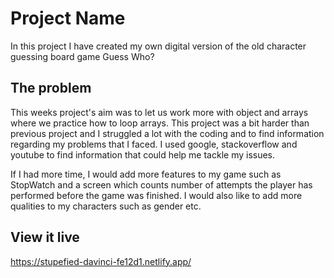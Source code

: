# Project Name

In this project I have created my own digital version of the old character guessing board game Guess Who?

## The problem

This weeks project's aim was to let us work more with object and arrays where we practice how to loop arrays. This project was a bit harder than previous project and I struggled a lot with the coding and to find information regarding my problems that I faced. I used google, stackoverflow and youtube to find information that could help me tackle my issues. 

If I had more time, I would add more features to my game such as StopWatch and a screen which counts number of attempts the player has performed before the game was finished. I would also like to add more qualities to my characters such as gender etc.  


## View it live

https://stupefied-davinci-fe12d1.netlify.app/ 